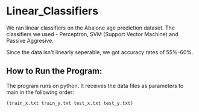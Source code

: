 # Linear_Classifiers

We ran linear classifiers on the Abalone age prediction dataset. The classifiers we used - Perceptron, SVM (Support Vector Machine) and
Passive Aggresive.

Since the data isn't linearly seperable, we got accuracy rates of 55%-60%.

## How to Run the Program:
The program runs on python. It receives the data files as parameters to main in the following order: 

```(train_x.txt train_y.txt test_x.txt test_y.txt)```

